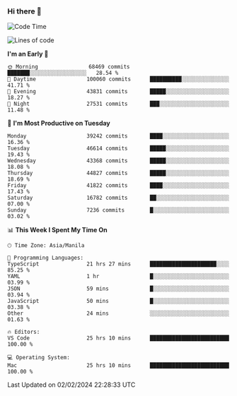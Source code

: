 ### Hi there 👋

<!--START_SECTION:waka-->
![Code Time](http://img.shields.io/badge/Code%20Time-4%2C830%20hrs-blue)

![Lines of code](https://img.shields.io/badge/From%20Hello%20World%20I%27ve%20Written-108.7%20million%20lines%20of%20code-blue)

**I'm an Early 🐤** 

```text
🌞 Morning                68469 commits       ███████░░░░░░░░░░░░░░░░░░   28.54 % 
🌆 Daytime                100060 commits      ██████████░░░░░░░░░░░░░░░   41.71 % 
🌃 Evening                43831 commits       █████░░░░░░░░░░░░░░░░░░░░   18.27 % 
🌙 Night                  27531 commits       ███░░░░░░░░░░░░░░░░░░░░░░   11.48 % 
```
📅 **I'm Most Productive on Tuesday** 

```text
Monday                   39242 commits       ████░░░░░░░░░░░░░░░░░░░░░   16.36 % 
Tuesday                  46614 commits       █████░░░░░░░░░░░░░░░░░░░░   19.43 % 
Wednesday                43368 commits       █████░░░░░░░░░░░░░░░░░░░░   18.08 % 
Thursday                 44827 commits       █████░░░░░░░░░░░░░░░░░░░░   18.69 % 
Friday                   41822 commits       ████░░░░░░░░░░░░░░░░░░░░░   17.43 % 
Saturday                 16782 commits       ██░░░░░░░░░░░░░░░░░░░░░░░   07.00 % 
Sunday                   7236 commits        █░░░░░░░░░░░░░░░░░░░░░░░░   03.02 % 
```


📊 **This Week I Spent My Time On** 

```text
🕑︎ Time Zone: Asia/Manila

💬 Programming Languages: 
TypeScript               21 hrs 27 mins      █████████████████████░░░░   85.25 % 
YAML                     1 hr                █░░░░░░░░░░░░░░░░░░░░░░░░   03.99 % 
JSON                     59 mins             █░░░░░░░░░░░░░░░░░░░░░░░░   03.94 % 
JavaScript               50 mins             █░░░░░░░░░░░░░░░░░░░░░░░░   03.38 % 
Other                    24 mins             ░░░░░░░░░░░░░░░░░░░░░░░░░   01.63 % 

🔥 Editors: 
VS Code                  25 hrs 10 mins      █████████████████████████   100.00 % 

💻 Operating System: 
Mac                      25 hrs 10 mins      █████████████████████████   100.00 % 
```


 Last Updated on 02/02/2024 22:28:33 UTC
<!--END_SECTION:waka-->


<!--
**rad182/rad182** is a ✨ _special_ ✨ repository because its `README.md` (this file) appears on your GitHub profile.

Here are some ideas to get you started:

- 🔭 I’m currently working on ...
- 🌱 I’m currently learning ...
- 👯 I’m looking to collaborate on ...
- 🤔 I’m looking for help with ...
- 💬 Ask me about ...
- 📫 How to reach me: ...
- 😄 Pronouns: ...
- ⚡ Fun fact: ...
-->
